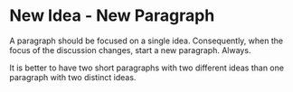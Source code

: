 



# New Idea - New Paragraph

A paragraph should be focused on a single idea. 
Consequently, when the focus of the discussion changes, start a new paragraph. Always.

It is better to have two short paragraphs with two different ideas than one paragraph with two distinct ideas. 






